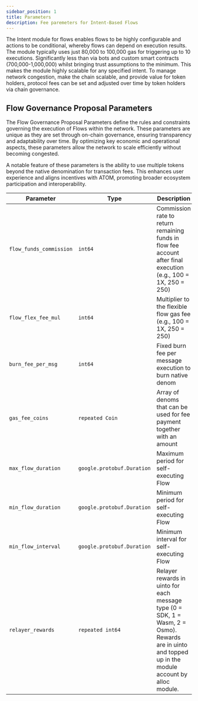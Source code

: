 ```yaml
---
sidebar_position: 1
title: Parameters
description: Fee paremeters for Intent-Based Flows
---
```


The Intent module for flows enables flows to be highly configurable and actions to be conditional, whereby flows can depend on execution results. The module typically uses just 80,000 to 100,000 gas for triggering up to 10 executions. Significantly less than via bots and custom smart contracts (700,000-1,000,000) whilst bringing trust assumptions to the minimum. This makes the module highly scalable for any specified intent. To manage network congestion, make the chain scalable, and provide value for token holders, protocol fees can be set and adjusted over time by token holders via chain governance.

## Flow Governance Proposal Parameters

The Flow Governance Proposal Parameters define the rules and constraints governing the execution of Flows within the network. These parameters are unique as they are set through on-chain governance, ensuring transparency and adaptability over time. By optimizing key economic and operational aspects, these parameters allow the network to scale efficiently without becoming congested.

A notable feature of these parameters is the ability to use multiple tokens beyond the native denomination for transaction fees. This enhances user experience and aligns incentives with ATOM, promoting broader ecosystem participation and interoperability.

| Parameter               | Type                       | Description                                                                                                                                             | Example Value                          |
| ----------------------- | -------------------------- | ------------------------------------------------------------------------------------------------------------------------------------------------------- | -------------------------------------- |
| `flow_funds_commission` | `int64`                    | Commission rate to return remaining funds in flow fee account after final execution (e.g., 100 = 1X, 250 = 250)                                         | `2` (2%)                               |
| `flow_flex_fee_mul`     | `int64`                    | Multiplier to the flexible flow gas fee (e.g., 100 = 1X, 250 = 250)                                                                                     | `250` (2.5X)                           |
| `burn_fee_per_msg`      | `int64`                    | Fixed burn fee per message execution to burn native denom                                                                                               | `10_000` (0.01uinto)                   |
| `gas_fee_coins`         | `repeated Coin`            | Array of denoms that can be used for fee payment together with an amount                                                                                | `[1uinto, 0.05ibc/chain_channel_hash]` |
| `max_flow_duration`     | `google.protobuf.Duration` | Maximum period for self-executing Flow                                                                                                                  | `263520h` (a little over 3 years)      |
| `min_flow_duration`     | `google.protobuf.Duration` | Minimum period for self-executing Flow                                                                                                                  | `1m` (1 minute)                        |
| `min_flow_interval`     | `google.protobuf.Duration` | Minimum interval for self-executing Flow                                                                                                                | `1m` (1 minute)                        |
| `relayer_rewards`       | `repeated int64`           | Relayer rewards in uinto for each message type (0 = SDK, 1 = Wasm, 2 = Osmo). Rewards are in uinto and topped up in the module account by alloc module. | `[10_000, 15_000, 18_000, 22_000]`     |
